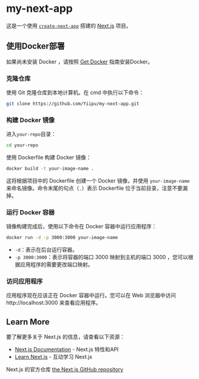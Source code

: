 # my-next-app

这是一个使用 [`create-next-app`](https://github.com/vercel/next.js/tree/canary/packages/create-next-app) 搭建的 [Next.js](https://nextjs.org/) 项目。

## 使用Docker部署

如果尚未安装 Docker ，请按照 [Get Docker](https://docs.docker.com/get-docker/) 指南安装Docker。

### 克隆仓库

使用 Git 克隆仓库到本地计算机。在 cmd 中执行以下命令：

```bash
git clone https://github.com/Yiipu/my-next-app.git
```

### 构建 Docker 镜像

进入`your-repo`目录：

```bash
cd your-repo
```

使用 Dockerfile 构建 Docker 镜像：

```bash
docker build -t your-image-name .
```

这将根据项目中的 Dockerfile 创建一个 Docker 镜像，并使用 `your-image-name` 来命名镜像。命令末尾的句点（`.`）表示 Dockerfile 位于当前目录，注意不要漏掉。

### 运行 Docker 容器

镜像构建完成后，使用以下命令在 Docker 容器中运行应用程序：

```bash
docker run -d -p 3000:3000 your-image-name
```

- `-d`：表示在后台运行容器。
- `-p 3000:3000`：表示将容器的端口 3000 映射到主机的端口 3000 ，您可以根据应用程序的需要更改端口映射。

### 访问应用程序

应用程序现在应该正在 Docker 容器中运行。您可以在 Web 浏览器中访问 http://localhost:3000 来查看应用程序。

## Learn More

要了解更多关于 Next.js 的信息，请查看以下资源：

- [Next.js Documentation](https://nextjs.org/docs) - Next.js 特性和API
- [Learn Next.js](https://nextjs.org/learn) - 互动学习 Next.js

Next.js 的官方仓库 [the Next.js GitHub repository](https://github.com/vercel/next.js/)
